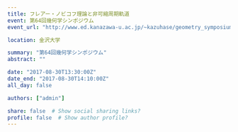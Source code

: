 ```yaml
---
title: フレアー・ノビコフ理論と非可縮周期軌道
event: 第64回幾何学シンポジウム
event_url: "http://www.ed.kanazawa-u.ac.jp/~kazuhase/geometry_symposium_2017.html"

location: 金沢大学

summary: "第64回幾何学シンポジウム"
abstract: ""

date: "2017-08-30T13:30:00Z"
date_end: "2017-08-30T14:10:00Z"
all_day: false

authors: ["admin"]

share: false  # Show social sharing links?
profile: false  # Show author profile?
---
```

